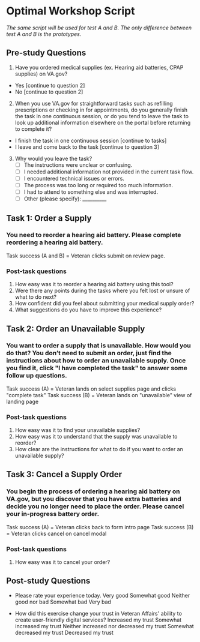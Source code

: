 # Optimal Workshop Script
_The same script will be used for test A and B. The only difference between test A and B is the prototypes._

## Pre-study Questions

1. Have you ordered medical supplies (ex. Hearing aid batteries, CPAP supplies) on VA.gov?
  - Yes [continue to question 2]
  - No [continue to question 2]

2. When you use VA.gov for straightforward tasks such as refilling prescriptions or checking in for appointments, do you generally finish the task in one continuous session, or do you tend to leave the task to look up additional information elsewhere on the portal before returning to complete it?
  - I finish the task in one continuous session [continue to tasks]
  - I leave and come back to the task [continue to question 3]

3. Why would you leave the task?
    - [ ] The instructions were unclear or confusing.
    - [ ] I needed additional information not provided in the current task flow.
    - [ ] I encountered technical issues or errors.
    - [ ] The process was too long or required too much information.
    - [ ] I had to attend to something else and was interrupted.
    - [ ] Other (please specify): __________
    
## Task 1: Order a Supply

### You need to reorder a hearing aid battery. Please complete reordering a hearing aid battery.
Task success (A and B) = Veteran clicks submit on review page.

### Post-task questions
1. How easy was it to reorder a hearing aid battery using this tool?
2. Were there any points during the tasks where you felt lost or unsure of what to do next?
3. How confident did you feel about submitting your medical supply order?
4. What suggestions do you have to improve this experience?

## Task 2: Order an Unavailable Supply

### You want to order a supply that is unavailable. How would you do that? You don’t need to submit an order, just find the instructions about how to order an unavailable supply. Once you find it, click "I have completed the task" to answer some follow up questions.

Task success (A) = Veteran lands on select supplies page and clicks "complete task"
Task success (B) = Veteran lands on "unavailable" view of landing page

### Post-task questions
1. How easy was it to find your unavailable supplies?
2. How easy was it to understand that the supply was unavailable to reorder?
3. How clear are the instructions for what to do if you want to order an unavailable supply?

## Task 3: Cancel a Supply Order

### You begin the process of ordering a hearing aid battery on VA.gov, but you discover that you have extra batteries and decide you no longer need to place the order. Please cancel your in-progress battery order.
Task success (A) = Veteran clicks back to form intro page
Task success (B) = Veteran clicks cancel on cancel modal

### Post-task questions
1. How easy was it to cancel your order?

## Post-study Questions

- Please rate your experience today.
Very good
Somewhat good
Neither good nor bad
Somewhat bad
Very bad

- How did this exercise change your trust in Veteran Affairs' ability to create user-friendly digital services?
Increased my trust
Somewhat increased my trust
Neither increased nor decreased my trust
Somewhat decreased my trust
Decreased my trust

